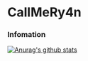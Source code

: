 # CallMeRy4n
### Infomation

[![Anurag's github stats](https://github-readme-stats.vercel.app/api?username=CallMeRy4n)](https://github.com/anuraghazra/github-readme-stats)
